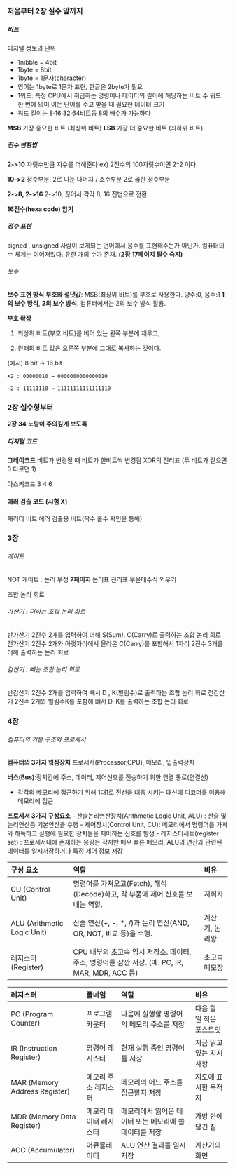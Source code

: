 ### 처음부터 2장 실수 앞까지
##### 비트
디지털 정보의 단위
- 1nibble = 4bit
- 1byte = 8bit
- 1byte = 1문자(character)
- 영어는 1byte로 1문자 표현, 한글은 2byte가 필요
- 1워드: 특정 CPU에서 취급하는 명령어나 데이터의 길이에 해당하는 비트 수
	워드: 한 번에 의미 이는 단어를 주고 받을 때 필요한 데이터 크기
- 워드 길이는 8·16·32·64비트등 8의 배수가 가능하다

**MSB**
	가장 중요한 비트 (최상위 비트)
**LSB**
	가장 더 중요한 비트 (최하위 비트)

##### 진수 변환법
**2->10**
	 자릿수만큼 지수를 더해준다 
	 ex) 2진수의 100자릿수이면 2^2 이다.

**10->2**
	정수부분: 2로 나눈 나머지 / 소수부분 2로 곱한 정수부분

**2->8, 2->16**
	2->10, 끊어서 각각 8, 16 진법으로 전환

**16진수(hexa code) 암기**

##### 정수 표현
signed , unsigned 사람이 보게되는 언어에서 음수를 표현해주는가 아닌가.
컴퓨터의 수 체계는 이어져있다. 유한 개의 수가 존재. **(2장 17페이지 필수 숙지)**
###### 보수

**보수 표현 방식**
	**부호와 절댓값**: MSB(최상위 비트)를 부호로 사용한다. 양수:0, 음수:1
	**1의 보수 방식**, **2의 보수 방식**. 컴퓨터에서는 2의 보수 방식 활용.

**부호 확장**
1. 최상위 비트(부호 비트)를 비어 있는 왼쪽 부분에 채우고,

2. 원래의 비트 값은 오른쪽 부분에 그대로 복사하는 것이다.

(예시) 8 bit → 16 bit

	+2 : 00000010 → 0000000000000010

	-2 : 11111110 → 11111111111111110

### 2장 실수형부터

**2장 34 노랑이 주의깊게 보도록**

##### 디지털 코드

**그레이코드**
	비트가 변경될 때 비트가 한비트씩 변경됨
XOR의 진리표 (두 비트가 같으면 0 다르면 1)

아스키코드 3 4 6
#### 에러 검출 코드 (시험 X)

패리티 비트
	에러 검출용 비트(짝수 홀수 확인을 통해)



### 3장

###### 게이트
NOT 게이트 : 논리 부정 
	**7페이지** 논리표 진리표 부울대수식 외우기


조합 논리 회로

###### 가산기 : 더하는 조합 논리 회로
반가산기 
	2진수 2개를 입력하여 더해 S(Sum), C(Carry)로 출력하는 조합 논리 회로
전가산기
	2진수 2개와 아랫자리에서 올라온 C(Carry)를 포함해서 1자리 2진수 3개를 더해 출력하는 논리 회로

###### 감산기 : 뻬는 조합 논리 회로
반감산기
	2진수 2개를 입력하여 빼서 D , K(빌림수)로 출력하는 조합 논리 회로
전감산기
	2진수 2개와 빌림수K를 포함해 뺴서 D, K를 출력하는 조합 논리 회로 


### 4장
###### 컴퓨터의 기본 구조와 프로세서
**컴퓨터의 3가지 핵심장치**
	프로세서(Processor,CPU), 메모리, 입출력장치

**버스(Bus)**:장치간에 주소, 데이터, 제어신호를 전송하기 위한 연결 통로(연결선)
- 각각의 메모리에 접근하기 위해 1대1로 전선을 대응 시키는 대신에 디코더를 이용해 메모리에 접근

**프로세서 3가지 구성요소**
	- 산술논리연산장치(Arithmetic Logic Unit, ALU) : 산술 및 논리연산등 기본연산을 수행
	- 제어장치(Control Unit, CU): 메모리에서 명령어를 가져와 해독하고 실행에 필요한 장치들을 제어하는 신호를 발생
	- 레지스터세트(register set) : 프로세서내에 존재하는 용량은 작지만 매우 빠른 메모리, ALU의 연산과 관련된 데이터를 일시저장하거나 특정 제어 정보 저장
	

| 구성 요소                       | 역할                                                                    | 비유       |
| :-------------------------- | :-------------------------------------------------------------------- | :------- |
| CU (Control Unit)           | 명령어를 가져오고(Fetch), 해석(Decode)하고, 각 부품에 제어 신호를 보내는 역할.                  | 지휘자      |
| ALU (Arithmetic Logic Unit) | 산술 연산(+, -, *, /)과 논리 연산(AND, OR, NOT, 비교 등)을 수행.                     | 계산기, 논리왕 |
| 레지스터 (Register)             | CPU 내부의 초고속 임시 저장소. 데이터, 주소, 명령어를 잠깐 저장. (예: PC, IR, MAR, MDR, ACC 등) | 초고속 메모장  |

| 레지스터                          | 풀네임          | 역할                              | 비유             |
| :---------------------------- | :----------- | :------------------------------ | :------------- |
| PC (Program Counter)          | 프로그램 카운터     | 다음에 실행할 명령어의 메모리 주소를 저장         | 다음 할 일 적은 포스트잇 |
| IR (Instruction Register)     | 명령어 레지스터     | 현재 실행 중인 명령어를 저장                | 지금 읽고 있는 지시사항  |
| MAR (Memory Address Register) | 메모리 주소 레지스터  | 메모리의 어느 주소를 접근할지 저장             | 지도에 표시한 목적지    |
| MDR (Memory Data Register)    | 메모리 데이터 레지스터 | 메모리에서 읽어온 데이터 또는 메모리에 쓸 데이터를 저장 | 가방 안에 담긴 짐     |
| ACC (Accumulator)             | 어큐뮬레이터       | ALU 연산 결과를 임시 저장                | 계산기의 화면        |

